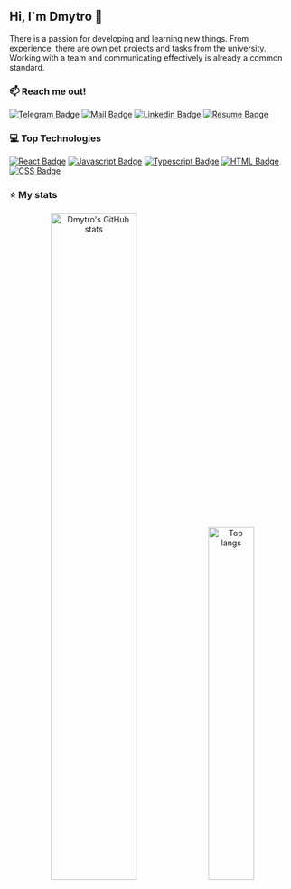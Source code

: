 ## Hi, I`m Dmytro 👋

There is a passion for developing and learning new things. From experience, there are own pet projects and tasks from the university. Working with a team and communicating effectively is already a common standard.

### :mailbox: Reach me out! 

[![Telegram Badge](https://img.shields.io/badge/telegram-26A5E4?style=for-the-badge&logo=telegram&logoColor=white&labelColor=26A5E4&link=https%3A%2F%2Ft.me%2Ffoxsutp)](https://t.me/foxsutp) 
[![Mail Badge](https://img.shields.io/badge/gmail-EA4335?style=for-the-badge&logo=gmail&logoColor=white&labelColor=%23EA4335&link=mailto:accwebdmytro38140%40gmail.com)](mailto:accwebdmytro38140%40gmail.com)
[![Linkedin Badge](https://img.shields.io/badge/linkedin-0e76a8?style=for-the-badge&logo=linkedin&logoColor=white&labelColor=0e76a8&link=https%3A%2F%2Fwww.linkedin.com%2Fin%2Fdmytro-salii-028982297)](www.linkedin.com/in/dmytro-salii-028982297) 
[![Resume Badge](https://img.shields.io/badge/resume-a1a1a1?style=for-the-badge&logo=readdotcv&logoColor=white&labelColor=a1a1a1&link=https%3A%2F%2Fdrive.google.com%2Ffile%2Fd%2F1faFRkIWHIfZ_nEMQbMD9v38S3Fp7PKSR%2Fview%3Fusp%3Dsharing
)](https://drive.google.com/file/d/1faFRkIWHIfZ_nEMQbMD9v38S3Fp7PKSR/view?usp=sharing) 

### 💻 Top Technologies 

[![React Badge](https://img.shields.io/badge/-React-61DBFB?style=for-the-badge&labelColor=black&logo=react&logoColor=61DBFB)](#) 
[![Javascript Badge](https://img.shields.io/badge/-Javascript-F0DB4F?style=for-the-badge&labelColor=black&logo=javascript&logoColor=F0DB4F)](#) 
[![Typescript Badge](https://img.shields.io/badge/-Typescript-007acc?style=for-the-badge&labelColor=black&logo=typescript&logoColor=007acc)](#) 
[![HTML Badge](https://img.shields.io/badge/-HTML-E34F26?style=for-the-badge&labelColor=black&logo=html5&logoColor=E34F26)](#) 
[![CSS Badge](https://img.shields.io/badge/-CSS-663399?style=for-the-badge&labelColor=black&logo=css&logoColor=663399)](#) 

### ⭐ My stats 

<div align="center">
<img width="55%" alt="Dmytro's GitHub stats" src="https://github-readme-stats.vercel.app/api?username=DmyTROSAlii&show_icons=true&theme=transparent"/>
<img width="40%" alt="Top langs" src="https://github-readme-stats.vercel.app/api/top-langs/?username=DmyTROSAlii&layout=compact&&langs_count=8"/>
</div>

